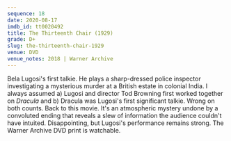 ```yaml
---
sequence: 18
date: 2020-08-17
imdb_id: tt0020492
title: The Thirteenth Chair (1929)
grade: D+
slug: the-thirteenth-chair-1929
venue: DVD
venue_notes: 2018 | Warner Archive
---
```


Bela Lugosi's first talkie. He plays a sharp-dressed police inspector investigating a mysterious murder at a British estate in colonial India. I always assumed a) Lugosi and director Tod Browning first worked together on <span data-imdb-id="tt0021814">_Dracula_</span> and b) Dracula was Lugosi's first significant talkie. Wrong on both counts. Back to this movie. It's an atmospheric mystery undone by a convoluted ending that reveals a slew of information the audience couldn't have intuited. Disappointing, but Lugosi's performance remains strong. The Warner Archive DVD print is watchable.
